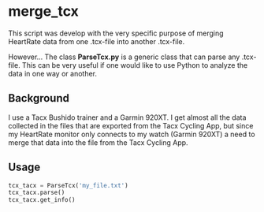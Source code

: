 # merge_tcx

This script was develop with the very specific purpose of merging HeartRate data from one .tcx-file into another .tcx-file.

However...
The class **ParseTcx.py** is a generic class that can parse any .tcx-file.
This can be very useful if one would like to use Python to analyze the data in one way or another.

## Background
I use a Tacx Bushido trainer and a Garmin 920XT. I get almost all the data collected in the files that
are exported from the Tacx Cycling App, but since my HeartRate monitor only connects to my watch (Garmin 920XT)
a need to merge that data into the file from the Tacx Cycling App.

## Usage
```python
tcx_tacx = ParseTcx('my_file.txt')
tcx_tacx.parse()
tcx_tacx.get_info()
```

